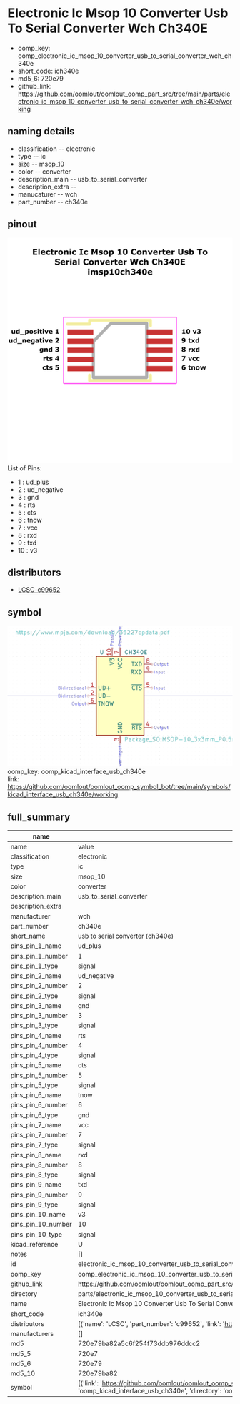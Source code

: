 # Electronic Ic Msop 10 Converter Usb To Serial Converter Wch Ch340E

  
* oomp_key: oomp_electronic_ic_msop_10_converter_usb_to_serial_converter_wch_ch340e 
* short_code: ich340e
* md5_6: 720e79  
* github_link: https://github.com/oomlout/oomlout_oomp_part_src/tree/main/parts/electronic_ic_msop_10_converter_usb_to_serial_converter_wch_ch340e/working  
## naming details
* classification -- electronic
* type -- ic
* size -- msop_10
* color -- converter
* description_main -- usb_to_serial_converter
* description_extra -- 
* manucaturer -- wch
* part_number -- ch340e
## pinout
![](working_pinout_600.png)  
List of Pins:

* 1 : ud_plus
* 2 : ud_negative
* 3 : gnd
* 4 : rts
* 5 : cts
* 6 : tnow
* 7 : vcc
* 8 : rxd
* 9 : txd
* 10 : v3
## distributors
* [LCSC-c99652](https://lcsc.com/product-detail/c99652.html)  


## symbol

![](symbol/0/working/working_600.png)  
oomp_key: oomp_kicad_interface_usb_ch340e  
link: https://github.com/oomlout/oomlout_oomp_symbol_bot/tree/main/symbols/kicad_interface_usb_ch340e/working  


## full_summary
| name | value | 
| --- | --- | 
| name | value | 
| classification | electronic | 
| type | ic | 
| size | msop_10 | 
| color | converter | 
| description_main | usb_to_serial_converter | 
| description_extra |  | 
| manufacturer | wch | 
| part_number | ch340e | 
| short_name | usb to serial converter (ch340e) | 
| pins_pin_1_name | ud_plus | 
| pins_pin_1_number | 1 | 
| pins_pin_1_type | signal | 
| pins_pin_2_name | ud_negative | 
| pins_pin_2_number | 2 | 
| pins_pin_2_type | signal | 
| pins_pin_3_name | gnd | 
| pins_pin_3_number | 3 | 
| pins_pin_3_type | signal | 
| pins_pin_4_name | rts | 
| pins_pin_4_number | 4 | 
| pins_pin_4_type | signal | 
| pins_pin_5_name | cts | 
| pins_pin_5_number | 5 | 
| pins_pin_5_type | signal | 
| pins_pin_6_name | tnow | 
| pins_pin_6_number | 6 | 
| pins_pin_6_type | gnd | 
| pins_pin_7_name | vcc | 
| pins_pin_7_number | 7 | 
| pins_pin_7_type | signal | 
| pins_pin_8_name | rxd | 
| pins_pin_8_number | 8 | 
| pins_pin_8_type | signal | 
| pins_pin_9_name | txd | 
| pins_pin_9_number | 9 | 
| pins_pin_9_type | signal | 
| pins_pin_10_name | v3 | 
| pins_pin_10_number | 10 | 
| pins_pin_10_type | signal | 
| kicad_reference | U | 
| notes | [] | 
| id | electronic_ic_msop_10_converter_usb_to_serial_converter_wch_ch340e | 
| oomp_key | oomp_electronic_ic_msop_10_converter_usb_to_serial_converter_wch_ch340e | 
| github_link | https://github.com/oomlout/oomlout_oomp_part_src/tree/main/parts/electronic_ic_msop_10_converter_usb_to_serial_converter_wch_ch340e/working | 
| directory | parts/electronic_ic_msop_10_converter_usb_to_serial_converter_wch_ch340e | 
| name | Electronic Ic Msop 10 Converter Usb To Serial Converter Wch Ch340E | 
| short_code | ich340e | 
| distributors | [{'name': 'LCSC', 'part_number': 'c99652', 'link': 'https://lcsc.com/product-detail/c99652.html', 'id': 'distributor_lcsc'}] | 
| manufacturers | [] | 
| md5 | 720e79ba82a5c6f254f73ddb976ddcc2 | 
| md5_5 | 720e7 | 
| md5_6 | 720e79 | 
| md5_10 | 720e79ba82 | 
| symbol | [{'link': 'https://github.com/oomlout/oomlout_oomp_symbol_bot/tree/main/symbols/kicad_interface_usb_ch340e', 'oomp_key': 'oomp_kicad_interface_usb_ch340e', 'directory': 'oomlout_oomp_symbol_bot/symbols/kicad_interface_usb_ch340e//working/working.kicad_sym'}] | 
